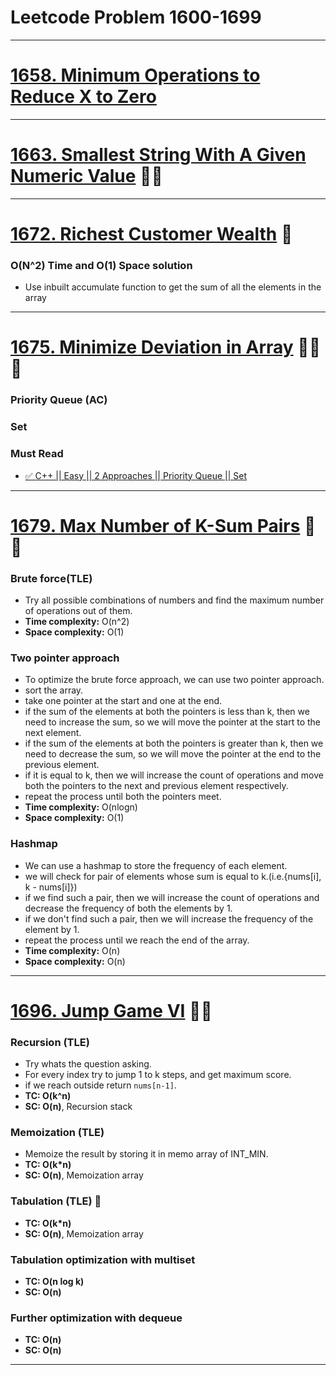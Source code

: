 # Leetcode Problem 1600-1699

---

# [1658. Minimum Operations to Reduce X to Zero](./1658_minimumOperationsToReduceXToZero.md)

---

# [1663. Smallest String With A Given Numeric Value](./1663_smallestStringWithAGivenNumericValue.md) 🌟🌟

---

# [1672. Richest Customer Wealth](./1672_richestCustomerWealth.md) 🌟

### O(N^2) Time and O(1) Space solution

-   Use inbuilt accumulate function to get the sum of all the elements in the array

---

# [1675. Minimize Deviation in Array](./1675_minimizeDeviationInArray.md) 🌟🌟🌟

### Priority Queue (AC)

### Set

### Must Read

-   [✅ C++ || Easy || 2 Approaches || Priority Queue || Set](https://leetcode.com/problems/minimize-deviation-in-array/discuss/1781709/C%2B%2B-oror-Easy-oror-2-Approaches-oror-Priority-Queue-oror-Set)

---

# [1679. Max Number of K-Sum Pairs](./1679_maxNumberOfKSumPairs.md) 🌟🌟

### Brute force(TLE)

-   Try all possible combinations of numbers and find the maximum number of operations out of them.
-   **Time complexity:** O(n^2)
-   **Space complexity:** O(1)

### Two pointer approach

-   To optimize the brute force approach, we can use two pointer approach.
-   sort the array.
-   take one pointer at the start and one at the end.
-   if the sum of the elements at both the pointers is less than k, then we need to increase the sum, so we will move the pointer at the start to the next element.
-   if the sum of the elements at both the pointers is greater than k, then we need to decrease the sum, so we will move the pointer at the end to the previous element.
-   if it is equal to k, then we will increase the count of operations and move both the pointers to the next and previous element respectively.
-   repeat the process until both the pointers meet.
-   **Time complexity:** O(nlogn)
-   **Space complexity:** O(1)

### Hashmap

-   We can use a hashmap to store the frequency of each element.
-   we will check for pair of elements whose sum is equal to k.(i.e.{nums[i], k - nums[i]})
-   if we find such a pair, then we will increase the count of operations and decrease the frequency of both the elements by 1.
-   if we don't find such a pair, then we will increase the frequency of the element by 1.
-   repeat the process until we reach the end of the array.
-   **Time complexity:** O(n)
-   **Space complexity:** O(n)

---

# [1696. Jump Game VI](./1696_jumpGameVI.md) 🌟🌟

### Recursion (TLE)

-   Try whats the question asking.
-   For every index try to jump 1 to k steps, and get maximum score.
-   if we reach outside return `nums[n-1]`.
-   **TC: O(k^n)**
-   **SC: O(n)**, Recursion stack

### Memoization (TLE)

-   Memoize the result by storing it in memo array of INT_MIN.
-   **TC: O(k\*n)**
-   **SC: O(n)**, Memoization array

### Tabulation (TLE) 🤕

-   **TC: O(k\*n)**
-   **SC: O(n)**, Memoization array

### Tabulation optimization with multiset

-   **TC: O(n log k)**
-   **SC: O(n)**

### Further optimization with dequeue

-   **TC: O(n)**
-   **SC: O(n)**

---
